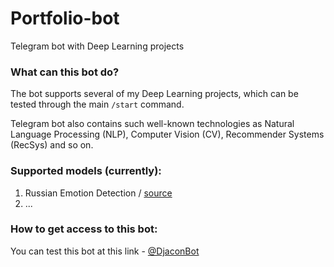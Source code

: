 # Portfolio-bot
Telegram bot with Deep Learning projects

### What can this bot do?

The bot supports several of my Deep Learning projects, which can be tested through the main `/start` command.

Telegram bot also contains such well-known technologies as Natural Language Processing (NLP), Computer Vision (CV), Recommender Systems (RecSys) and so on.

### Supported models (currently):

1. Russian Emotion Detection / [source](https://github.com/Djacon/russian-emotion-detection)
2. ...

### How to get access to this bot:
You can test this bot at this link - [@DjaconBot](https://t.me/DjaconBot)